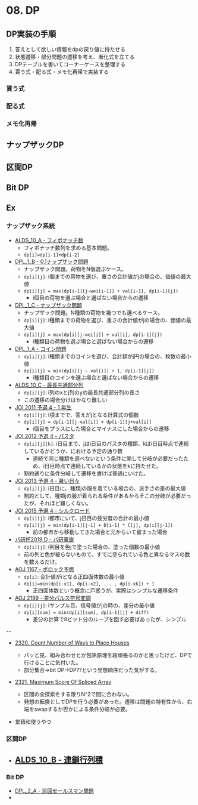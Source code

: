 # 08. DP

## DP実装の手順
1. 答えとして欲しい情報をdpの戻り値に持たせる
3. 状態遷移・部分問題の遷移を考え、漸化式を立てる
4. DPテーブルを書いてコーナーケースを整理する
5. 貰う式・配る式・メモ化再帰で実装する


### 貰う式
### 配る式
### メモ化再帰

## ナップザックDP

## 区間DP

## Bit DP



## Ex
### ナップザック系統
- [ALDS_10_A - フィボナッチ数](https://judge.u-aizu.ac.jp/onlinejudge/review.jsp?rid=6633938)
  - フィボナッチ数列を求める基本問題。
  - `dp[i]=dp[i-1]+dp[i-2]`
- [DPL_1_B - 0,1ナップザック問題](https://judge.u-aizu.ac.jp/onlinejudge/review.jsp?rid=6656070)
  - ナップザック問題。荷物をN個選ぶケース。
  - `dp[i][j]`: i個までの荷物を選び、重さの合計値がjの場合の、価値の最大値
  - `dp[i][j] = max(dp[i-1][j-wei[i-1]] + val[i-1], dp[i-1][j])`
    - i個目の荷物を選ぶ場合と選ばない場合からの遷移
- [DPL_1_C - ナップザック問題](https://judge.u-aizu.ac.jp/onlinejudge/review.jsp?rid=6771315#1)
  - ナップザック問題。N種類の荷物を幾つでも選べるケース。
  - `dp[i][j]`: i種類までの荷物を選び、重さの合計値がjの場合の、価値の最大値
  - `dp[i][j] = max(dp[i][j-wei[i]] + val[i], dp[i-1][j])`
    - i種類目の荷物を選ぶ場合と選ばない場合からの遷移
- [DPL_1_A - コイン問題](https://judge.u-aizu.ac.jp/onlinejudge/review.jsp?rid=6771345#1)
  - `dp[i][j]`: i種類までのコインを選び、合計額がj円の場合の、枚数の最小値
  - `dp[i][j] = min(dp[i][j - val[i]] + 1, dp[i-1][j])`
    - i種類目のコインを選ぶ場合と選ばない場合からの遷移
- [ALDS_10_C - 最長共通部分列](https://judge.u-aizu.ac.jp/onlinejudge/review.jsp?rid=6661925)
  - `dp[i][j]`: i列のxとj列のyの最長共通部分列の長さ
  - この遷移の場合分けはかなり難しい
- [JOI 2011 予選 4 - 1 年生](https://atcoder.jp/contests/joi2011yo/submissions/31995589)
  - `dp[i][j]`: i項までで、答えがjとなる計算式の個数
  - `dp[i][j] = dp[i-1][j-val[i]] + dp[i-1][j+val[i]]`
    - i個目をプラスにした場合とマイナスにした場合からの遷移
- [JOI 2012 予選 4 - パスタ](https://atcoder.jp/contests/joi2012yo/submissions/31996506)
  - `dp[i][j][k]`: i日目まで、jはi日目のパスタの種類、kはi日目時点で連続しているかどうか、における予定の通り数
    - 連続で同じ種類を選べないという条件に関して分岐が必要だったため、i日目時点で連続しているかの状態をkに持たせた。
  - 制約通りに条件分岐して遷移を書けば普通にいけた。
- [JOI 2013 予選 4 - 暑い日々](https://atcoder.jp/contests/joi2013yo/submissions/32193026)
  - `dp[i][j]`: i日目に、種類jの服を着ている場合の、派手さの差の最大値
  - 制約として、種類jの服が着られる条件があるからそこの分岐が必要だったが、それほど難しくない。
- [JOI 2015 予選 4 - シルクロード](https://atcoder.jp/contests/joi2015yo/submissions/32196019)
  - `dp[i][j]`: i都市にいて、j日目の疲労度の合計の最小値
  - `dp[i][j] = min(dp[i-1][j-1] + D[i-1] * C[j], dp[i][j-1])`
    - 前の都市から移動してきた場合と元からいて留まった場合
- [パ研杯2019 D - パ研軍旗](https://atcoder.jp/contests/pakencamp-2019-day3/submissions/32196880)
  - `dp[i][j]`: i列目を色jで塗った場合の、塗った個数の最小値
  - 前の列と色が被らないもので、すでに塗られている色と異なるマスの数を数えるだけ。
- [AOJ 1167 - ポロック予想](https://judge.u-aizu.ac.jp/onlinejudge/review.jsp?rid=6718469)
  - `dp[i]`: 合計値がiとなる正四面体数の最小値
  - `dp[i]=min(dp[i-x1], dp[i-x2], ... , dp[i-xk]) + 1`
    - 正四面体数という概念に戸惑うが、実際はシンプルな遷移条件
- [AOJ 2199 - 差分パルス符号変調](https://judge.u-aizu.ac.jp/onlinejudge/review.jsp?rid=6718619)
  - `dp[i][j]`: iサンプル目、信号値がjの時の、差分の最小値
  - `dp[i][sum] = min(dp[i][sum], dp[i-1][j] + diff)`
    - 差分の計算で8ビット分のループを回す必要はあったが、シンプル

--

- [2320. Count Number of Ways to Place Houses](https://leetcode.com/submissions/detail/737469602/)
  - パッと見、組み合わせとか包除原理を超頑張るのかと思ったけど、DPで行けることに気付いた。
  - 部分集合→bit DP→DP??という発想順序だった気がする。
- [2321. Maximum Score Of Spliced Array](https://leetcode.com/submissions/detail/738231555/)
  - 区間の全探索をする限りN^2で間に合わない。
  - 発想の転換としてDPを行う必要があった。遷移は問題の特有性から、右端をswapするか否かによる条件分岐が必要。
  
  
  
  
  
  
  
  
- 累積和使うやつ


### 区間DP
- [ALDS_10_B - 連鎖行列積]()
  - 


### Bit DP
- [DPL_2_A - 巡回セールスマン問題]()
- 